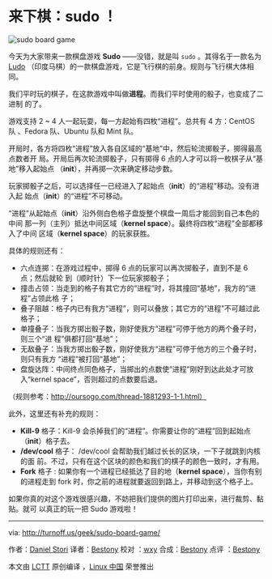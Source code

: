 # 来下棋：sudo ！

![sudo board game](./sudo-board-game.png)

今天为大家带来一款棋盘游戏 **Sudo** ——没错，就是叫 `sudo` 。其得名于一款名为
[Ludo][1] （印度马棋）的一款棋盘游戏，它是飞行棋的前身。规则与飞行棋大体相同。

我们平时玩的棋子，在这款游戏中叫做**进程**。而我们平时使用的骰子，也变成了二进制
的了。

游戏支持 2 ~ 4 人一起玩耍，每一方起始有四枚“进程”。总共有 4 方：CentOS 队
、Fedora 队、Ubuntu 队和 Mint 队。

开局时，各方将四枚“进程”放入各自区域的“基地”中，然后轮流掷骰子，掷得最高点数者开
局。开局后再次轮流掷骰子，只有掷得 6 点的人才可以将一枚棋子从“基地”移入起始点
（**init**），并再掷一次来确定移动步数。

玩家掷骰子之后，可以选择任一已经进入了起始点（**init**）的“进程”移动。没有进入起
始点（**init**）的“进程”不可移动。

“进程”从起始点（**init**）沿外侧白色格子盘旋整个棋盘一周后才能回到自己本色的中间
那一列（主列）抵达中间区域（**kernel space**）。最终将四枚“进程”全部都移入了中间
区域（**kernel space**）的玩家获胜。

具体的规则还有：

- 六点连掷：在游戏过程中，掷得 6 点的玩家可以再次掷骰子，直到不是 6 点；然后就轮
  到（顺时针）下一位玩家掷骰子；
- 撞击占领：当走到的格子有其它方的“进程”时，将其撞回“基地”，我方的“进程”占领此格
  子；
- 叠子阻越：格子内已有我方“进程”，则可以叠放；其它方的“进程”不可越过此格子；
- 单撞叠子：当我方掷出骰子数，刚好使我方“进程”可停于他方的两个叠子时，则三个“进
  程”俱都打回“基地”；
- 无敌叠子：当我方掷出骰子数，刚好使我方“进程”可停于他方的三个叠子时，则只有我方
  “进程”被打回“基地”；
- 盘旋达阵：中间终点同色格子，当掷出的点数使“进程”刚好到达此处才可放入“kernel
  space”，否则超过的点数要后退。

（规则参考：http://oursogo.com/thread-1881293-1-1.html）

此外，这里还有补充的规则：

- **Kill-9** 格子：Kill-9 会杀掉我们的“进程”。你需要让你的“进程”回到起始点
  （**init**）格子去。
- **/dev/cool** 格子： /dev/cool 会帮助我们越过长长的区块，一下子就跳到内核的面
  前。不过，只有在这个区块的颜色和我们的棋子的颜色一致时，才有用。
- **Fork** 格子 : 如果你有一个进程已经抵达了目的地（**kernel space**），当你有别
  的进程走到 fork 时，你之前的进程就要返回到路上，并移动到这个格子上。

如果你真的对这个游戏很感兴趣，不妨把我们提供的图片打印出来，进行裁剪、黏贴。就可
以真正的玩一把 Sudo 游戏啦！

---

via: http://turnoff.us/geek/sudo-board-game/

作者：[Daniel Stori][a] 译者：[Bestony](https://github.com/Bestony) 校对
：[wxy](https://github.com/wxy) 合成：[Bestony](https://github.com/Bestony) 点评
：[Bestony](https://github.com/Bestony)

本文由 [LCTT](https://github.com/LCTT/TranslateProject) 原创编译
，[Linux 中国](https://linux.cn/) 荣誉推出

[a]: http://turnoff.us/about/
[1]: https://en.wikipedia.org/wiki/Ludo_(board_game)
